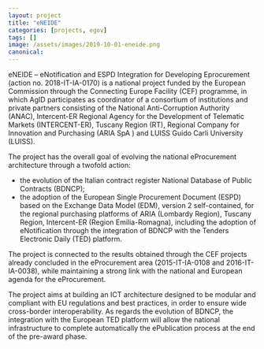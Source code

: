 ```yaml
---
layout: project
title: "eNEIDE"
categories: [projects, egov]
tags: []
image: /assets/images/2019-10-01-eneide.png
canonical:
---
```


eNEIDE – eNotification and ESPD Integration for Developing Eprocurement (action no. 2018-IT-IA-0170) is a national project funded by the European Commission through the Connecting Europe Facility (CEF) programme, in which AgID participates as coordinator of a consortium of institutions and private partners consisting of the National Anti-Corruption Authority (ANAC), Intercent-ER Regional Agency for the Development of Telematic Markets (INTERCENT-ER), Tuscany Region (RT), Regional Company for Innovation and Purchasing (ARIA SpA ) and LUISS Guido Carli University (LUISS).  

The project has the overall goal of evolving the national eProcurement architecture through a twofold action:

* the evolution of the Italian contract register National Database of Public Contracts (BDNCP);
* the adoption of the European Single Procurement Document (ESPD) based on the Exchange Data Model (EDM), version 2 self-contained, for the regional purchasing platforms of ARIA (Lombardy Region), Tuscany Region, Intercent-ER (Region Emilia-Romagna), including the adoption of eNotification through the integration of BDNCP with the Tenders Electronic Daily (TED) platform.

The project is connected to the results obtained through the CEF projects already concluded in the eProcurement area (2015-IT-IA-0108 and 2016-IT-IA-0038), while maintaining a strong link with the national and European agenda for the eProcurement.

The project aims at building an ICT architecture designed to be modular and compliant with EU regulations and best practices, in order to ensure wide cross-border interoperability. As regards the evolution of BDNCP, the integration with the European TED platform will allow the national infrastructure to complete automatically the ePublication process at the end of the pre-award phase.
